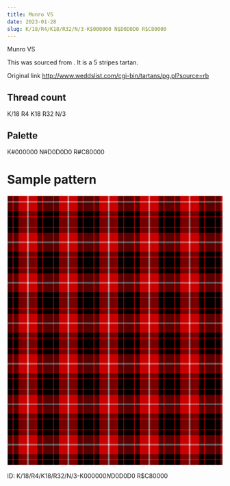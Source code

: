 ```yaml
---
title: Munro VS
date: 2023-01-28
slug: K/18/R4/K18/R32/N/3-K$000000 N$D0D0D0 R$C80000
---
```

Munro VS

This was sourced from <no value>.  It is a 5 stripes tartan.

Original link http://www.weddslist.com/cgi-bin/tartans/pg.pl?source=rb

## Thread count
K/18 R4 K18 R32 N/3

## Palette
K#000000 N#D0D0D0 R#C80000

# Sample pattern

![Tartan detail](tartan.png "K/18 R4 K18 R32 N/3 tartan")

ID: K/18/R4/K18/R32/N/3-K$000000 N$D0D0D0 R$C80000